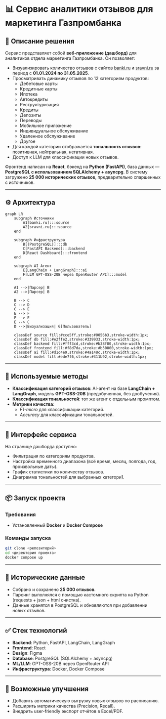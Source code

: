 # 📊 Сервис аналитики отзывов для маркетинга Газпромбанка

## 📌 Описание решения
Сервис представляет собой **веб-приложение (дашборд)** для аналитиков отдела маркетинга Газпромбанка. Он позволяет:
- Визуализировать количество отзывов с сайтов [banki.ru](https://www.banki.ru) и [sravni.ru](https://www.sravni.ru) за период с **01.01.2024 по 31.05.2025**.
- Просматривать динамику отзывов по 12 категориям продуктов:
  - Дебетовые карты
  - Кредитные карты
  - Ипотека
  - Автокредиты
  - Реструктуризация
  - Кредиты
  - Депозиты
  - Переводы
  - Мобильное приложение
  - Индивидуальное обслуживание
  - Удаленное обслуживание
  - Другое
- Для каждой категории отображается **тональность отзывов**: позитивная, нейтральная, негативная.
- Доступ к LLM для классификации новых отзывов.

Фронтенд написан на **React**, бэкенд на **Python (FastAPI)**, база данных — **PostgreSQL с использованием SQLAlchemy + asyncpg**. В систему загружено **25 000 исторических отзывов**, предварительно спаршенных с источников.

---

## ⚙️ Архитектура

```mermaid
graph LR
    subgraph Источники
        A1[banki.ru]:::source
        A2[sravni.ru]:::source
    end

    subgraph Инфраструктура
        B[(PostgreSQL)]:::db
        C[FastAPI Backend]:::backend
        D[React Dashboard]:::frontend
    end

    subgraph AI Агент
        E[LangChain + LangGraph]:::ai
        F[LLM GPT-OSS-20B через OpenRouter API]:::model
    end

    A1 -->|Парсер| B
    A2 -->|Парсер| B

    B --> C
    C --> D
    C --> E
    E --> F
    F --> E
    E --> C
    D -->|Визуализация| G[Пользователь]

    classDef source fill:#cce5ff,stroke:#0056b3,stroke-width:1px;
    classDef db fill:#e2ffe2,stroke:#339933,stroke-width:1px;
    classDef backend fill:#fff3cd,stroke:#b38f00,stroke-width:1px;
    classDef frontend fill:#f8d7da,stroke:#b30000,stroke-width:1px;
    classDef ai fill:#d1c4e9,stroke:#4a148c,stroke-width:1px;
    classDef model fill:#ede7f6,stroke:#311b92,stroke-width:1px;
```

---

## 🧠 Используемые методы

- **Классификация категорий отзывов**: AI-агент на базе **LangChain + LangGraph**, модель **GPT-OSS-20B** (предобученная, без дообучения).
- **Классификация тональностей**: тот же агент с отдельным промптом.
- **Метрики качества**:
  - *F1-micro* для классификации категорий.
  - *Accuracy* для классификации тональностей.

---

## 📑 Интерфейс сервиса
На странице дашборда доступно:
- Фильтрация по категориям продуктов.
- Настройка временного диапазона (всё время, месяц, полгода, год, произвольные даты).
- График статистики по количеству отзывов.
- Диаграмма тональностей для выбранных категори1.

---

## 📦 Запуск проекта

### Требования
- Установленный **Docker** и **Docker Compose**

### Команды запуска
```bash
git clone <репозиторий>
cd <директория проекта>
docker compose up
```

---

## 📂 Исторические данные
- Собрано и сохранено **25 000 отзывов**.
- Парсинг выполнялся с помощью кастомного скрипта на Python (requests + json + html очистка).
- Данные хранятся в PostgreSQL и обновляются при добавлении новых отзывов.

---

## ✅ Стек технологий
- **Backend**: Python, FastAPI, LangChain, LangGraph
- **Frontend**: React
- **Design**: Figma
- **Database**: PostgreSQL (SQLAlchemy + asyncpg)
- **ML/LLM**: GPT-OSS-20B через OpenRouter API
- **Инфраструктура**: Docker, Docker Compose

---

## 🚀 Возможные улучшения
- Добавить автоматическую выгрузку новых отзывов по расписанию.
- Расширить метрики качества (Precision, Recall).
- Внедрить user-friendly экспорт отчётов в Excel/PDF.

